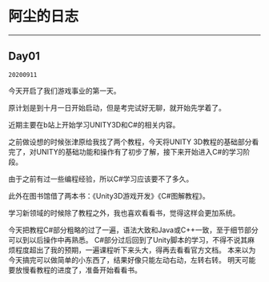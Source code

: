 # 阿尘的日志

---

## Day01
`20200911`

今天开启了我们游戏事业的第一天。

原计划是到十月一日开始启动，但是考完试好无聊，就开始先学着了。

近期主要在b站上开始学习UNITY3D和C#的相关内容。

之前做设想的时候张津原给我找了两个教程，今天将UNITY 3D教程的基础部分看完了，对UNITY的基础功能和操作有了初步了解，接下来开始进入C#的学习阶段。

由于之前有过一些编程经验，所以C#学习应该要不了多久。

此外在图书馆借了两本书：《Unity3D游戏开发》《C#图解教程》。

学习新领域的时候除了教程之外，我也喜欢看看书，觉得这样会更加系统。





今天把教程C#部分粗略的过了一遍，语法大致和Java或C++一致，至于细节部分可以到以后操作中再熟悉。
C#部分过后回到了Unity脚本的学习，不得不说其麻烦程度超出了我的预期，一遍课程听下来头大，得再去看看官方文档。
本来以为今天搞完可以做简单的小东西了，结果好像只能左动右动，左转右转。
明天可能要放慢看教程的进度了，准备开始看看书。

